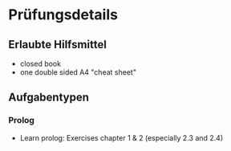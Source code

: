 # Prüfungsdetails


## Erlaubte Hilfsmittel

* closed book
* one double sided A4 "cheat sheet"

## Aufgabentypen

### Prolog

* Learn prolog: Exercises chapter 1 & 2 (especially 2.3 and 2.4)
